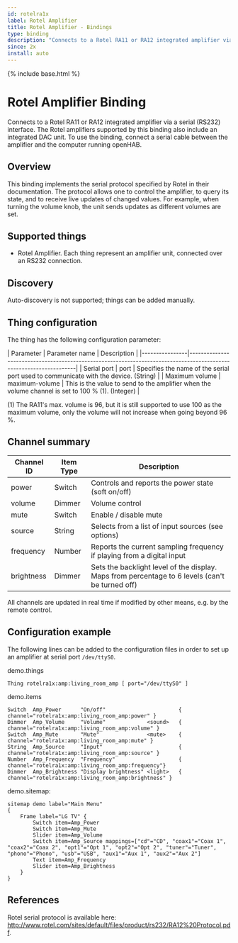 ```yaml
---
id: rotelra1x
label: Rotel Amplifier
title: Rotel Amplifier - Bindings
type: binding
description: "Connects to a Rotel RA11 or RA12 integrated amplifier via a serial (RS232) interface."
since: 2x
install: auto
---
```


<!-- Attention authors: Do not edit directly. Please add your changes to the appropriate source repository -->

{% include base.html %}

# Rotel Amplifier Binding

Connects to a Rotel RA11 or RA12 integrated amplifier via a serial (RS232) interface.
The Rotel amplifiers supported by this binding also include an integrated DAC unit.
To use the binding, connect a serial cable between the amplifier and the computer running openHAB.

## Overview

This binding implements the serial protocol specified by Rotel in their documentation.
The protocol allows one to control the amplifier, to query its state, and to receive live updates of changed values.
For example, when turning the volume knob, the unit sends updates as different volumes are set.

## Supported things

*   Rotel Amplifier. Each thing represent an amplifier unit, connected over an RS232 connection.

## Discovery

Auto-discovery is not supported; things can be added manually.

## Thing configuration

The thing has the following configuration parameter:

| Parameter      | Parameter name |  Description                                                                                      |
|----------------|--------------------------------------------------------------------------------------------------------------------|
| Serial port    | port           | Specifies the name of the serial port used to communicate with the device. (String)               |
| Maximum volume | maximum-volume | This is the value to send to the amplifier when the volume channel is set to 100 % (1). (Integer) |

(1) The RA11's max. volume is 96, but it is still supported to use 100 as the maximum volume, only the volume will not increase when going beyond 96 %.


## Channel summary

| Channel ID | Item Type | Description                                                                                     |
|------------|-----------|-------------------------------------------------------------------------------------------------|
| power      | Switch    | Controls and reports the power state (soft on/off)                                              |
| volume     | Dimmer    | Volume control                                                                                  |
| mute       | Switch    | Enable / disable mute                                                                           |
| source     | String    | Selects from a list of input sources (see options)                                              |
| frequency  | Number    | Reports the current sampling frequency if playing from a digital input                          |
| brightness | Dimmer    | Sets the backlight level of the display. Maps from percentage to 6 levels (can't be turned off) |

All channels are updated in real time if modified by other means, e.g. by the remote control.


## Configuration example

The following lines can be added to the configuration files in order to set up an amplifier at serial port `/dev/ttyS0`.

demo.things

```
Thing rotelra1x:amp:living_room_amp [ port="/dev/ttyS0" ]
```

demo.items

```
Switch  Amp_Power      "On/off"                       { channel="rotelra1x:amp:living_room_amp:power" }
Dimmer  Amp_Volume     "Volume"             <sound>   { channel="rotelra1x:amp:living_room_amp:volume" }
Switch  Amp_Mute       "Mute"               <mute>    { channel="rotelra1x:amp:living_room_amp:mute" }
String  Amp_Source     "Input"                        { channel="rotelra1x:amp:living_room_amp:source" }
Number  Amp_Frequency  "Frequency"                    { channel="rotelra1x:amp:living_room_amp:frequency"}
Dimmer  Amp_Brightness "Display brightness" <light>   { channel="rotelra1x:amp:living_room_amp:brightness" }
```

demo.sitemap:

```
sitemap demo label="Main Menu"
{
    Frame label="LG TV" {
        Switch item=Amp_Power
        Switch item=Amp_Mute
        Slider item=Amp_Volume
        Switch item=Amp_Source mappings=["cd"="CD", "coax1"="Coax 1", "coax2"="Coax 2", "opt1"="Opt 1", "opt2"="Opt 2", "tuner"="Tuner", "phono"="Phono", "usb"="USB", "aux1"="Aux 1", "aux2"="Aux 2"]
        Text item=Amp_Frequency
        Slider item=Amp_Brightness
    }
}
```

## References

Rotel serial protocol is available here: <http://www.rotel.com/sites/default/files/product/rs232/RA12%20Protocol.pdf>.
